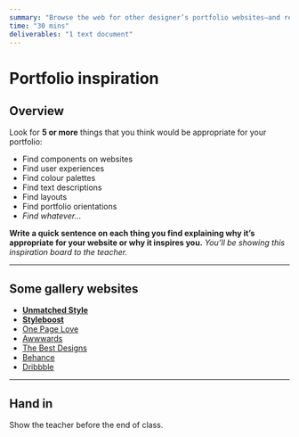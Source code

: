 ```yaml
---
summary: "Browse the web for other designer’s portfolio websites—and really any website in general—looking for inspiration."
time: "30 mins"
deliverables: "1 text document"
---
```


# Portfolio inspiration

## Overview

Look for **5 or more** things that you think would be appropriate for your portfolio:

- Find components on websites
- Find user experiences
- Find colour palettes
- Find text descriptions
- Find layouts
- Find portfolio orientations
- *Find whatever…*

**Write a quick sentence on each thing you find explaining why it’s appropriate for your website or why it inspires you.** *You’ll be showing this inspiration board to the teacher.*

---

## Some gallery websites

- [**Unmatched Style**](http://unmatchedstyle.com/)
- [**Styleboost**](http://styleboost.com/)
- [One Page Love](https://onepagelove.com/)
- [Awwwards](http://www.awwwards.com/)
- [The Best Designs](https://www.thebestdesigns.com/)
- [Behance](https://www.behance.net/)
- [Dribbble](https://dribbble.com/)

---

## Hand in

Show the teacher before the end of class.
